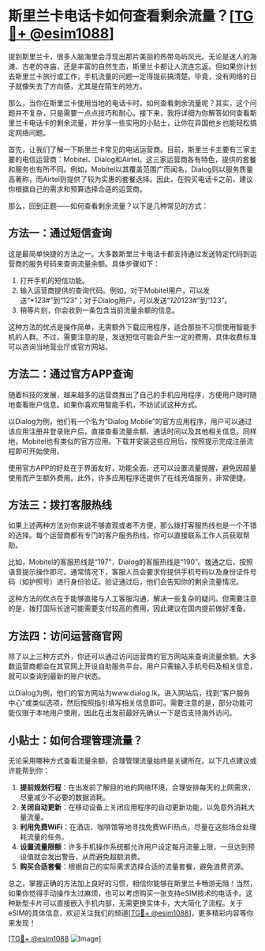 # 斯里兰卡电话卡如何查看剩余流量？[[TG💪+ @esim1088](https://t.me/s/esim1088)]

提到斯里兰卡，很多人脑海里会浮现出那片美丽的热带岛屿风光。无论是迷人的海滩、古老的寺庙，还是丰富的自然生态，斯里兰卡都让人流连忘返。但如果你计划去斯里兰卡旅行或工作，手机流量的问题一定得提前搞清楚。毕竟，没有网络的日子就像失去了方向感，尤其是在陌生的地方。

那么，当你在斯里兰卡使用当地的电话卡时，如何查看剩余流量呢？其实，这个问题并不复杂，只是需要一点点技巧和耐心。接下来，我将详细为你解答如何查看斯里兰卡电话卡的剩余流量，并分享一些实用的小贴士，让你在异国他乡也能轻松搞定网络问题。

首先，让我们了解一下斯里兰卡常见的电话运营商。目前，斯里兰卡主要有三家主要的电信运营商：Mobitel、Dialog和Airtel。这三家运营商各有特色，提供的套餐和服务也有所不同。例如，Mobitel以其覆盖范围广而闻名，Dialog则以服务质量高著称，而Airtel则提供了较为实惠的套餐选择。因此，在购买电话卡之前，建议你根据自己的需求和预算选择合适的运营商。

那么，回到正题——如何查看剩余流量？以下是几种常见的方式：

## 方法一：通过短信查询

这是最简单快捷的方法之一。大多数斯里兰卡电话卡都支持通过发送特定代码到运营商的服务号码来查询流量余额。具体步骤如下：

1. 打开手机的短信功能。
2. 输入运营商提供的查询代码。例如，对于Mobitel用户，可以发送“*123#”到“123”；对于Dialog用户，可以发送“*120*123#”到“123”。
3. 稍等片刻，你会收到一条包含当前流量余额的信息。

这种方法的优点是操作简单，无需额外下载应用程序，适合那些不习惯使用智能手机的人群。不过，需要注意的是，发送短信可能会产生一定的费用，具体收费标准可以咨询当地营业厅或官方网站。

## 方法二：通过官方APP查询

随着科技的发展，越来越多的运营商推出了自己的手机应用程序，方便用户随时随地查看账户信息。如果你喜欢用智能手机，不妨试试这种方式。

以Dialog为例，他们有一个名为“Dialog Mobile”的官方应用程序，用户可以通过该应用注册并登录账户后，直接查看流量余额、通话时间以及其他相关信息。同样地，Mobitel也有类似的官方应用。下载并安装这些应用后，按照提示完成注册流程即可开始使用。

使用官方APP的好处在于界面友好，功能全面，还可以设置流量提醒，避免因超量使用而产生额外费用。此外，许多应用程序还提供了在线充值服务，非常便捷。

## 方法三：拨打客服热线

如果上述两种方法对你来说不够直观或者不方便，那么拨打客服热线也是一个不错的选择。每个运营商都有专门的客户服务热线，你可以直接联系工作人员获取帮助。

比如，Mobitel的客服热线是“197”，Dialog的客服热线是“190”。拨通之后，按照语音提示操作即可。通常情况下，客服人员会要求你提供手机号码以及身份证件号码（如护照号）进行身份验证。验证通过后，他们会告知你的剩余流量情况。

这种方法的优点在于能够直接与人工客服沟通，解决一些复杂的疑问。但需要注意的是，拨打国际长途可能需要支付较高的费用，因此建议在国内提前做好准备。

## 方法四：访问运营商官网

除了以上三种方式外，你还可以通过访问运营商的官方网站来查询流量余额。大多数运营商都会在其官网上开设自助服务平台，用户只需输入手机号码及相关信息，就可以查询到最新的账户状态。

以Dialog为例，他们的官方网站为www.dialog.lk。进入网站后，找到“客户服务中心”或类似选项，然后按照指引填写相关信息即可。需要注意的是，部分功能可能仅限于本地用户使用，因此在出发前最好先确认一下是否支持海外访问。

## 小贴士：如何合理管理流量？

无论采用哪种方式查看流量余额，合理管理流量始终是关键所在。以下几点建议或许能帮到你：

1. **提前规划行程**：在出发前了解目的地的网络环境，合理安排每天的上网需求，尽量减少不必要的数据消耗。
2. **关闭自动更新**：在移动设备上关闭应用程序的自动更新功能，以免意外消耗大量流量。
3. **利用免费WiFi**：在酒店、咖啡馆等地寻找免费WiFi热点，尽量在这些场合处理耗流量的任务。
4. **设置流量限额**：许多手机操作系统都允许用户设定每月流量上限，一旦达到预设值就会发出警告，从而避免超额消费。
5. **购买合适套餐**：根据自己的实际需求选择合适的流量套餐，避免浪费资源。

总之，掌握正确的方法加上良好的习惯，相信你能够在斯里兰卡畅游无阻！当然，如果你觉得手动操作太过麻烦，也可以考虑购买一张支持eSIM技术的电话卡。这种新型卡片可以直接嵌入手机内部，无需更换实体卡，大大简化了流程。关于eSIM的具体信息，欢迎关注我们的频道[[TG💪+ @esim1088](https://t.me/s/esim1088)]，更多精彩内容等你来发现！

[[TG💪+ @esim1088](https://t.me/s/esim1088) ![Image](https://i.postimg.cc/4NQfJmqS/Snipaste-2025-05-13-00-14-12.png)]